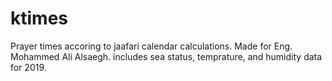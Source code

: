# ktimes
Prayer times accoring to jaafari calendar calculations. Made for Eng. Mohammed Ali Alsaegh.
includes sea status, temprature, and humidity data for 2019.
